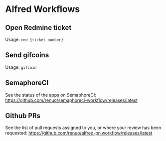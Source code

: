 # Alfred Workflows

## Open Redmine ticket
Usage:
`red {ticket number}`

## Send gifcoins
Usage: 
`gifcoin`

## SemaphoreCI
See the status of the apps on SemaphoreCI: https://github.com/renuo/semaphoreci-workflow/releases/latest

## Github PRs
See the list of pull requests assigned to you, or where your review has been requested: https://github.com/renuo/alfred-pr-workflow/releases/latest
